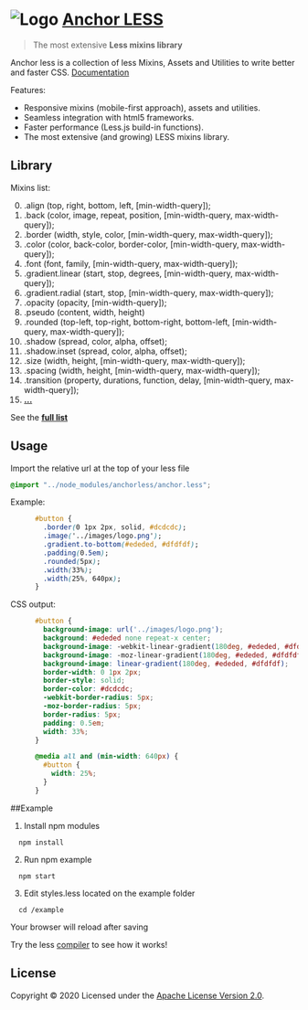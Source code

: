 # ![Logo](http://invader365.github.io/anchorLESS/img/logo-main-small.png) [ Anchor LESS](http://invader365.github.io/anchorLESS)

> The most extensive **Less mixins library**

Anchor less is a collection of less Mixins, Assets and Utilities to write better and faster CSS. [Documentation](http://invader365.github.io/anchorLESS)

Features:

- Responsive mixins (mobile-first approach), assets and utilities.
- Seamless integration with html5 frameworks.
- Faster performance (Less.js build-in functions).
- The most extensive (and growing) LESS mixins library.

## Library

Mixins list:

00. .align (top, right, bottom, left, [min-width-query]);
00. .back (color, image, repeat, position, [min-width-query, max-width-query]);
00. .border (width, style, color, [min-width-query, max-width-query]);
00. .color (color, back-color, border-color, [min-width-query, max-width-query]);
00. .font (font, family, [min-width-query, max-width-query]);
00. .gradient.linear (start, stop, degrees, [min-width-query, max-width-query]);
00. .gradient.radial (start, stop, [min-width-query, max-width-query]);
00. .opacity (opacity, [min-width-query]);
00. .pseudo (content, width, height)
00. .rounded (top-left, top-right, bottom-right, bottom-left, [min-width-query, max-width-query]);
00. .shadow (spread, color, alpha, offset);
00. .shadow.inset (spread, color, alpha, offset);
00. .size (width, height, [min-width-query, max-width-query]);
00. .spacing (width, height, [min-width-query, max-width-query]);
00. .transition (property, durations, function, delay, [min-width-query, max-width-query]);
00. **[...](core/README.md)**

See the **[full list](http://invader365.github.io/anchorLESS/reference.html)**

## Usage
Import the relative url at the top of your less file

```css
@import "../node_modules/anchorless/anchor.less";
```
Example:
```css
      #button {
        .border(0 1px 2px, solid, #dcdcdc);
        .image('../images/logo.png');
        .gradient.to-bottom(#ededed, #dfdfdf);
        .padding(0.5em);
        .rounded(5px);
        .width(33%);
        .width(25%, 640px);
      }
```
CSS output:
```css
      #button {
        background-image: url('../images/logo.png');
        background: #ededed none repeat-x center;
        background-image: -webkit-linear-gradient(180deg, #ededed, #dfdfdf);
        background-image: -moz-linear-gradient(180deg, #ededed, #dfdfdf);
        background-image: linear-gradient(180deg, #ededed, #dfdfdf);
        border-width: 0 1px 2px;
        border-style: solid;
        border-color: #dcdcdc;
        -webkit-border-radius: 5px;
        -moz-border-radius: 5px;
        border-radius: 5px;
        padding: 0.5em;
        width: 33%;
      }

      @media all and (min-width: 640px) {
        #button {
          width: 25%;
        }
      }
```
##Example
1. Install npm modules
```
  npm install
```
2. Run npm example
```
  npm start
```
3. Edit styles.less located on the example folder
```
  cd /example
```
Your browser will reload after saving

Try the less [compiler](http://invader365.github.io/anchorLESS/compiler.html) to see how it works!
## License

Copyright © 2020 Licensed under the [Apache License Version 2.0](LICENSE).
